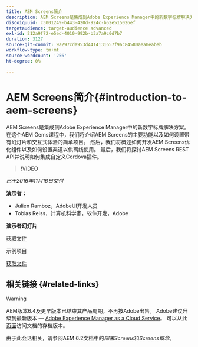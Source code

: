 ```yaml
---
title: AEM Screens简介
description: AEM Screens是集成到Adobe Experience Manager中的新数字标牌解决方案。 在这个AEM Gems课程中，我们将介绍AEM Screens的主要功能以及如何设置带有幻灯片和交互式体验的简单项目。 然后，我们将概述如何开发AEM Screens优化组件以及如何设置渠道以供离线使用。 最后，我们将探讨AEM Screens REST API并说明如何集成自定义Cordova插件。
discoiquuid: c3001249-b443-420d-924c-b52e515026ef
targetaudience: target-audience advanced
exl-id: 212a9f72-e5ed-4010-992b-b3a7a9c0d7b7
duration: 3127
source-git-commit: 9a297cda953d4414131657f9ac84580aea0eabeb
workflow-type: tm+mt
source-wordcount: '256'
ht-degree: 0%

---
```


# AEM Screens简介{#introduction-to-aem-screens}

AEM Screens是集成到Adobe Experience Manager中的新数字标牌解决方案。 在这个AEM Gems课程中，我们将介绍AEM Screens的主要功能以及如何设置带有幻灯片和交互式体验的简单项目。 然后，我们将概述如何开发AEM Screens优化组件以及如何设置渠道以供离线使用。 最后，我们将探讨AEM Screens REST API并说明如何集成自定义Cordova插件。

>[!VIDEO](https://video.tv.adobe.com/v/19301/?quality=9)

*已于2016年11月16日交付*

**演示者：**

* Julien Ramboz，AdobeUI开发人员
* Tobias Reiss，计算机科学家，软件开发，Adobe

**演示者幻灯片**

[获取文件](assets/2016-11-16-aem-screens.pdf)

示例项目

[获取文件](assets/aemscreensgems.zip)

## 相关链接 {#related-links}


>[!WARNING]
>
>AEM版本6.4及更早版本已结束其产品周期，不再按Adobe出售。  Adobe建议升级到最新版本 — [Adobe Experience Manager as a Cloud Service](https://experienceleague.adobe.com/docs/experience-manager-cloud-service.html)。  可以从此[页面](https://experienceleague.adobe.com/docs/experience-manager-release-information/aem-release-updates/previous-updates/aem-previous-versions.html)访问文档的存档版本。
>
>由于此会话相关，请参阅AEM 6.2文档中的&#x200B;*部署Screens*&#x200B;和&#x200B;*Screens概念*。
